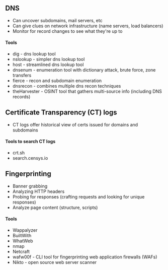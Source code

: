 
## DNS
- Can uncover subdomains, mail servers, etc
- Can give clues on network infrastructure (name servers, load balancers)
- Monitor for record changes to see what they're up to
#### Tools
- dig - dns lookup tool
- nslookup - simpler dns lookup tool
- host - streamlined dns lookup tool
- dnsenum - enumeration tool with dictionary attack, brute force, zone transfers
- fierce - recon and subdomain enumeration
- dnsrecon - combines multiple dns recon techniques
- theHarvester - OSINT tool that gathers multi-source info (including DNS records)

## Certificate Transparency (CT) logs
- CT logs offer historical view of certs issued for domains and subdomains

#### Tools to search CT logs
- crt.sh 
- search.censys.io

## Fingerprinting
- Banner grabbing
- Analyzing HTTP headers
- Probing for responses (crafting requests and looking for unique responses)
- Analyze page content (structure, scripts)

#### Tools
- Wappalyzer
- BuiltWith
- WhatWeb
- nmap
- Netcraft
- wafw00f - CLI tool for fingerprinting web application firewalls (WAFs)
- Nikto - open source web server scanner

